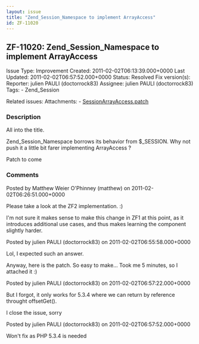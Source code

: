 ```yaml
---
layout: issue
title: "Zend_Session_Namespace to implement ArrayAccess"
id: ZF-11020
---
```


ZF-11020: Zend\_Session\_Namespace to implement ArrayAccess
-----------------------------------------------------------

 Issue Type: Improvement Created: 2011-02-02T06:13:39.000+0000 Last Updated: 2011-02-02T06:57:52.000+0000 Status: Resolved Fix version(s): 
 Reporter:  julien PAULI (doctorrock83)  Assignee:  julien PAULI (doctorrock83)  Tags: - Zend\_Session
 
 Related issues: 
 Attachments: - [SessionArrayAccess.patch](/issues/secure/attachment/13619/SessionArrayAccess.patch)
 
### Description

All into the title.

Zend\_Session\_Namespace borrows its behavior from $\_SESSION. Why not push it a little bit farer implementing ArrayAccess ?

Patch to come

 

 

### Comments

Posted by Matthew Weier O'Phinney (matthew) on 2011-02-02T06:26:51.000+0000

Please take a look at the ZF2 implementation. :)

I'm not sure it makes sense to make this change in ZF1 at this point, as it introduces additional use cases, and thus makes learning the component slightly harder.

 

 

Posted by julien PAULI (doctorrock83) on 2011-02-02T06:55:58.000+0000

Lol, I expected such an answer.

Anyway, here is the patch. So easy to make... Took me 5 minutes, so I attached it :)

 

 

Posted by julien PAULI (doctorrock83) on 2011-02-02T06:57:22.000+0000

But I forgot, it only works for 5.3.4 where we can return by reference throught offsetGet().

I close the issue, sorry

 

 

Posted by julien PAULI (doctorrock83) on 2011-02-02T06:57:52.000+0000

Won't fix as PHP 5.3.4 is needed

 

 